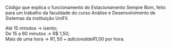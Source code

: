 Código que explica o funcionamento do Estacionamento Sempre Bom, feito para um trabalho da faculdade do curso Análise e Desenvolvimento de Sistemas da instituição UniFil.

Até 15 minutos -> isento; <br>
De 15 a 60 minutos -> R$ 1,50; <br>
Mais de uma hora -> R$1,50 + adicional de R$1,00 por hora.
